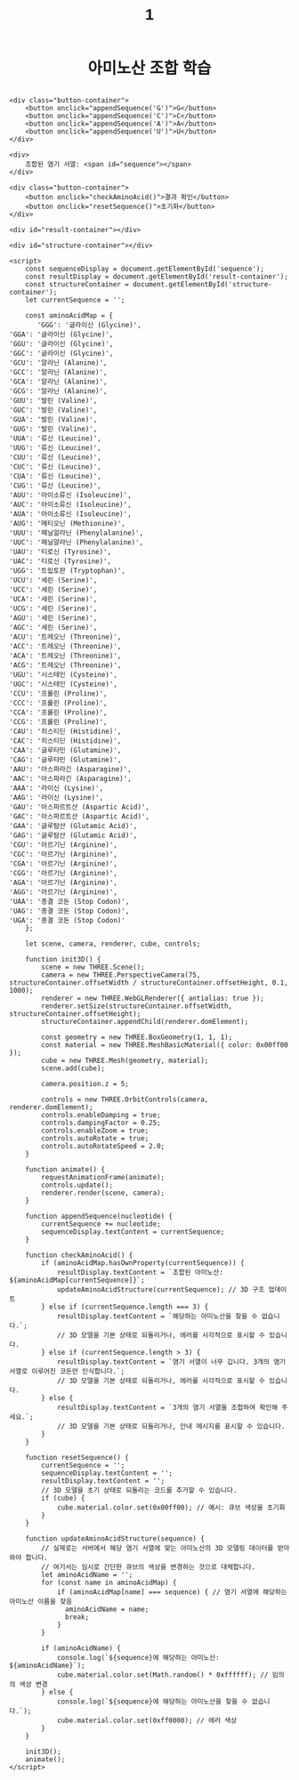 # 1<!DOCTYPE html>
<html lang="ko">
<head>
    <meta charset="UTF-8">
    <meta name="viewport" content="width=device-width, initial-scale=1.0">
    <title>아미노산 조합 학습</title>
    <style>
        body { font-family: sans-serif; display: flex; flex-direction: column; align-items: center; }
        .button-container { margin-bottom: 20px; }
        button { padding: 10px 20px; margin: 5px; cursor: pointer; }
        #result-container { margin-top: 20px; font-size: 1.2em; font-weight: bold; }
        #structure-container { width: 300px; height: 300px; border: 1px solid #ccc; margin-top: 20px; }
    </style>
    <script src="https://cdnjs.cloudflare.com/ajax/libs/three.js/r128/three.min.js"></script>
    <script src="https://threejs.org/examples/js/controls/OrbitControls.js"></script>
</head>
<body>
    <h1>아미노산 조합 학습</h1>

    <div class="button-container">
        <button onclick="appendSequence('G')">G</button>
        <button onclick="appendSequence('C')">C</button>
        <button onclick="appendSequence('A')">A</button>
        <button onclick="appendSequence('U')">U</button>
    </div>

    <div>
        조합된 염기 서열: <span id="sequence"></span>
    </div>

    <div class="button-container">
        <button onclick="checkAminoAcid()">결과 확인</button>
        <button onclick="resetSequence()">초기화</button>
    </div>

    <div id="result-container"></div>

    <div id="structure-container"></div>

    <script>
        const sequenceDisplay = document.getElementById('sequence');
        const resultDisplay = document.getElementById('result-container');
        const structureContainer = document.getElementById('structure-container');
        let currentSequence = '';

        const aminoAcidMap = {
           'GGG': '글라이신 (Glycine)',
    'GGA': '글라이신 (Glycine)',
    'GGU': '글라이신 (Glycine)',
    'GGC': '글라이신 (Glycine)',
    'GCU': '알라닌 (Alanine)',
    'GCC': '알라닌 (Alanine)',
    'GCA': '알라닌 (Alanine)',
    'GCG': '알라닌 (Alanine)',
    'GUU': '발린 (Valine)',
    'GUC': '발린 (Valine)',
    'GUA': '발린 (Valine)',
    'GUG': '발린 (Valine)',
    'UUA': '류신 (Leucine)',
    'UUG': '류신 (Leucine)',
    'CUU': '류신 (Leucine)',
    'CUC': '류신 (Leucine)',
    'CUA': '류신 (Leucine)',
    'CUG': '류신 (Leucine)',
    'AUU': '아이소류신 (Isoleucine)',
    'AUC': '아이소류신 (Isoleucine)',
    'AUA': '아이소류신 (Isoleucine)',
    'AUG': '메티오닌 (Methionine)',
    'UUU': '페닐알라닌 (Phenylalanine)',
    'UUC': '페닐알라닌 (Phenylalanine)',
    'UAU': '티로신 (Tyrosine)',
    'UAC': '티로신 (Tyrosine)',
    'UGG': '트립토판 (Tryptophan)',
    'UCU': '세린 (Serine)',
    'UCC': '세린 (Serine)',
    'UCA': '세린 (Serine)',
    'UCG': '세린 (Serine)',
    'AGU': '세린 (Serine)',
    'AGC': '세린 (Serine)',
    'ACU': '트레오닌 (Threonine)',
    'ACC': '트레오닌 (Threonine)',
    'ACA': '트레오닌 (Threonine)',
    'ACG': '트레오닌 (Threonine)',
    'UGU': '시스테인 (Cysteine)',
    'UGC': '시스테인 (Cysteine)',
    'CCU': '프롤린 (Proline)',
    'CCC': '프롤린 (Proline)',
    'CCA': '프롤린 (Proline)',
    'CCG': '프롤린 (Proline)',
    'CAU': '히스티딘 (Histidine)',
    'CAC': '히스티딘 (Histidine)',
    'CAA': '글루타민 (Glutamine)',
    'CAG': '글루타민 (Glutamine)',
    'AAU': '아스파라긴 (Asparagine)',
    'AAC': '아스파라긴 (Asparagine)',
    'AAA': '라이신 (Lysine)',
    'AAG': '라이신 (Lysine)',
    'GAU': '아스파르트산 (Aspartic Acid)',
    'GAC': '아스파르트산 (Aspartic Acid)',
    'GAA': '글루탐산 (Glutamic Acid)',
    'GAG': '글루탐산 (Glutamic Acid)',
    'CGU': '아르기닌 (Arginine)',
    'CGC': '아르기닌 (Arginine)',
    'CGA': '아르기닌 (Arginine)',
    'CGG': '아르기닌 (Arginine)',
    'AGA': '아르기닌 (Arginine)',
    'AGG': '아르기닌 (Arginine)',
    'UAA': '종결 코돈 (Stop Codon)',
    'UAG': '종결 코돈 (Stop Codon)',
    'UGA': '종결 코돈 (Stop Codon)'
        };

        let scene, camera, renderer, cube, controls;

        function init3D() {
            scene = new THREE.Scene();
            camera = new THREE.PerspectiveCamera(75, structureContainer.offsetWidth / structureContainer.offsetHeight, 0.1, 1000);
            renderer = new THREE.WebGLRenderer({ antialias: true });
            renderer.setSize(structureContainer.offsetWidth, structureContainer.offsetHeight);
            structureContainer.appendChild(renderer.domElement);

            const geometry = new THREE.BoxGeometry(1, 1, 1);
            const material = new THREE.MeshBasicMaterial({ color: 0x00ff00 });
            cube = new THREE.Mesh(geometry, material);
            scene.add(cube);

            camera.position.z = 5;

            controls = new THREE.OrbitControls(camera, renderer.domElement);
            controls.enableDamping = true;
            controls.dampingFactor = 0.25;
            controls.enableZoom = true;
            controls.autoRotate = true;
            controls.autoRotateSpeed = 2.0;
        }

        function animate() {
            requestAnimationFrame(animate);
            controls.update();
            renderer.render(scene, camera);
        }

        function appendSequence(nucleotide) {
            currentSequence += nucleotide;
            sequenceDisplay.textContent = currentSequence;
        }

        function checkAminoAcid() {
            if (aminoAcidMap.hasOwnProperty(currentSequence)) {
                resultDisplay.textContent = `조합된 아미노산: ${aminoAcidMap[currentSequence]}`;
                updateAminoAcidStructure(currentSequence); // 3D 구조 업데이트
            } else if (currentSequence.length === 3) {
                resultDisplay.textContent = `해당하는 아미노산을 찾을 수 없습니다.`;
                // 3D 모델을 기본 상태로 되돌리거나, 에러를 시각적으로 표시할 수 있습니다.
            } else if (currentSequence.length > 3) {
                resultDisplay.textContent = `염기 서열이 너무 깁니다. 3개의 염기 서열로 이루어진 코돈만 인식합니다.`;
                // 3D 모델을 기본 상태로 되돌리거나, 에러를 시각적으로 표시할 수 있습니다.
            } else {
                resultDisplay.textContent = `3개의 염기 서열을 조합하여 확인해 주세요.`;
                // 3D 모델을 기본 상태로 되돌리거나, 안내 메시지를 표시할 수 있습니다.
            }
        }

        function resetSequence() {
            currentSequence = '';
            sequenceDisplay.textContent = '';
            resultDisplay.textContent = '';
            // 3D 모델을 초기 상태로 되돌리는 코드를 추가할 수 있습니다.
            if (cube) {
                cube.material.color.set(0x00ff00); // 예시: 큐브 색상을 초기화
            }
        }

        function updateAminoAcidStructure(sequence) {
            // 실제로는 서버에서 해당 염기 서열에 맞는 아미노산의 3D 모델링 데이터를 받아와야 합니다.
            // 여기서는 임시로 간단한 큐브의 색상을 변경하는 것으로 대체합니다.
            let aminoAcidName = '';
            for (const name in aminoAcidMap) {
                if (aminoAcidMap[name] === sequence) { // 염기 서열에 해당하는 아미노산 이름을 찾음
                  aminoAcidName = name;
                  break;
                }
            }

            if (aminoAcidName) {
                console.log(`${sequence}에 해당하는 아미노산: ${aminoAcidName}`);
                cube.material.color.set(Math.random() * 0xffffff); // 임의의 색상 변경
            } else {
                console.log(`${sequence}에 해당하는 아미노산을 찾을 수 없습니다.`);
                cube.material.color.set(0xff0000); // 에러 색상
            }
        }

        init3D();
        animate();
    </script>
</body>
</html>
